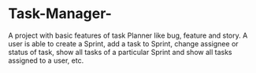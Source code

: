 # Task-Manager-
A project with basic features of task Planner like  bug, feature and story.  A user is able to create a Sprint, add a task to Sprint, change assignee or status of task, show all tasks of a particular Sprint and show all tasks assigned to a user, etc.
